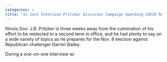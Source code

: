 ```yaml
---
categories: c
title: "In 1on1 Interview Pritzker Discusses Campaign Spending COVID Response and More"
---
```


Illinois Gov. J.B. Pritzker is three weeks away from the culmination of his effort to be reelected to a second term in office, and he had plenty to say on a wide variety of topics as he prepares for the Nov. 8 election against Republican challenger Darren Bailey.



During a one-on-one interview wi